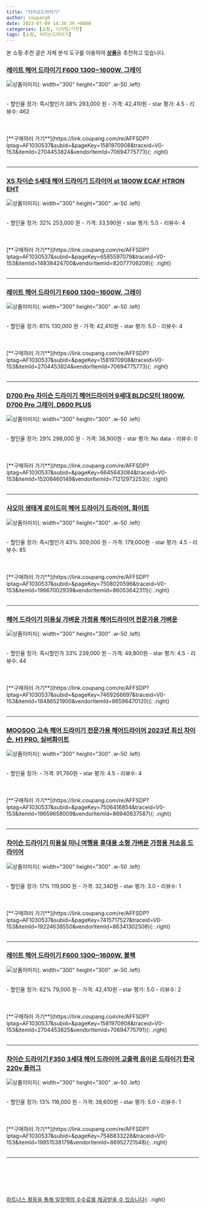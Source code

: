 ```yaml
---
title: "차이슨드라이기"
author: coupang6
date: 2023-07-09 14:36:29 +0800
categories: [쇼핑, 디이털/가전]
tags: [쇼핑, 차이슨드라이기]
---
```


본 쇼핑 추천 글은 자체 분석 도구를 이용하여 [**상품**](https://link.coupang.com/a/bao1ui)을 추천하고 있습니다.

### [레이트 헤어 드라이기 F600 1300~1600W, 그레이](https://link.coupang.com/re/AFFSDP?lptag=AF1030537&subid=&pageKey=1581970908&traceid=V0-153&itemId=2704453824&vendorItemId=70694775773)

![상품이미지](https://thumbnail10.coupangcdn.com/thumbnails/remote/230x230ex/image/retail/images/7884428243731569-902e998e-4026-4592-87ee-7066f2871677.jpg){: width="300" height="300" .w-50 .left}


<br>
- 할인율 정가: 즉시할인가 38%  293,000   원
- 가격: 42,410원
- star 평가: 4.5
- 리뷰수: 462
<br>
<br>
<br>
<br>
[**구매하러 가기**](https://link.coupang.com/re/AFFSDP?lptag=AF1030537&subid=&pageKey=1581970908&traceid=V0-153&itemId=2704453824&vendorItemId=70694775773){: .right}
<br>
<br>

---

### [X5 차이슨 5세대 헤어 드라이기 드라이어 st 1800W ECAF HTRON EHT](https://link.coupang.com/re/AFFSDP?lptag=AF1030537&subid=&pageKey=6585597079&traceid=V0-153&itemId=14838424700&vendorItemId=82077706209)

![상품이미지](https://thumbnail9.coupangcdn.com/thumbnails/remote/230x230ex/image/vendor_inventory/1367/cd164b8cedf6d07faa8d8744d21eb27679a7641bc57d2d043d8936327a16.jpg){: width="300" height="300" .w-50 .left}


<br>
- 할인율 정가: 32%  253,000   원
- 가격: 33,590원
- star 평가: 5.0
- 리뷰수: 4
<br>
<br>
<br>
<br>
[**구매하러 가기**](https://link.coupang.com/re/AFFSDP?lptag=AF1030537&subid=&pageKey=6585597079&traceid=V0-153&itemId=14838424700&vendorItemId=82077706209){: .right}
<br>
<br>

---

### [레이트 헤어 드라이기 F600 1300~1600W, 그레이](https://link.coupang.com/re/AFFSDP?lptag=AF1030537&subid=&pageKey=1581970908&traceid=V0-153&itemId=2704453824&vendorItemId=70694775773)

![상품이미지](https://thumbnail10.coupangcdn.com/thumbnails/remote/230x230ex/image/retail/images/7884428243731569-902e998e-4026-4592-87ee-7066f2871677.jpg){: width="300" height="300" .w-50 .left}


<br>
- 할인율 정가: 61%  130,000   원
- 가격: 42,410원
- star 평가: 5.0
- 리뷰수: 4
<br>
<br>
<br>
<br>
[**구매하러 가기**](https://link.coupang.com/re/AFFSDP?lptag=AF1030537&subid=&pageKey=1581970908&traceid=V0-153&itemId=2704453824&vendorItemId=70694775773){: .right}
<br>
<br>

---

### [D700 Pro 차이슨 드라이기 헤어드라이어 9세대 BLDC모터 1800W, D700 Pro 그레이, D600 PLUS](https://link.coupang.com/re/AFFSDP?lptag=AF1030537&subid=&pageKey=6645643084&traceid=V0-153&itemId=15208460149&vendorItemId=71212972253)

![상품이미지](https://thumbnail8.coupangcdn.com/thumbnails/remote/230x230ex/image/vendor_inventory/8076/ef8494b060e4f203e902420de58b4fa70392bc1e473e1f2124f5e8530ddf.jpg){: width="300" height="300" .w-50 .left}


<br>
- 할인율 정가: 29%  298,000   원
- 가격: 38,900원
- star 평가: No data
- 리뷰수: 0
<br>
<br>
<br>
<br>
[**구매하러 가기**](https://link.coupang.com/re/AFFSDP?lptag=AF1030537&subid=&pageKey=6645643084&traceid=V0-153&itemId=15208460149&vendorItemId=71212972253){: .right}
<br>
<br>

---

### [샤오미 생태계 로이드미 헤어 드라이기 드라이어, 화이트](https://link.coupang.com/re/AFFSDP?lptag=AF1030537&subid=&pageKey=7508020596&traceid=V0-153&itemId=19667002939&vendorItemId=86053642311)

![상품이미지](https://thumbnail10.coupangcdn.com/thumbnails/remote/230x230ex/image/vendor_inventory/cb6c/6cebec93c66f35d7b9357374b0412048a37683f4b681b666c7835a264c51.jpg){: width="300" height="300" .w-50 .left}


<br>
- 할인율 정가: 즉시할인가 43%  309,000   원
- 가격: 179,000원
- star 평가: 4.5
- 리뷰수: 85
<br>
<br>
<br>
<br>
[**구매하러 가기**](https://link.coupang.com/re/AFFSDP?lptag=AF1030537&subid=&pageKey=7508020596&traceid=V0-153&itemId=19667002939&vendorItemId=86053642311){: .right}
<br>
<br>

---

### [헤어 드라이기 미용실 가벼운 가정용 헤어드라이어 전문가용 가벼운](https://link.coupang.com/re/AFFSDP?lptag=AF1030537&subid=&pageKey=7469266697&traceid=V0-153&itemId=19486521900&vendorItemId=86596470120)

![상품이미지](https://thumbnail10.coupangcdn.com/thumbnails/remote/230x230ex/image/vendor_inventory/f774/8d1588a6fb5a5198e33388b84af97b24bf6331d6f0aedabadbe76599bc38.jpg){: width="300" height="300" .w-50 .left}


<br>
- 할인율 정가: 즉시할인가 33%  239,000   원
- 가격: 49,800원
- star 평가: 4.5
- 리뷰수: 44
<br>
<br>
<br>
<br>
[**구매하러 가기**](https://link.coupang.com/re/AFFSDP?lptag=AF1030537&subid=&pageKey=7469266697&traceid=V0-153&itemId=19486521900&vendorItemId=86596470120){: .right}
<br>
<br>

---

### [MOOSOO 고속 헤어 드라이기 전문가용 헤어드라이어 2023년 최신 차이슨, H1 PRO, 실버화이트](https://link.coupang.com/re/AFFSDP?lptag=AF1030537&subid=&pageKey=7506416854&traceid=V0-153&itemId=19659658009&vendorItemId=86940837587)

![상품이미지](https://thumbnail9.coupangcdn.com/thumbnails/remote/230x230ex/image/vendor_inventory/f3e7/9388cf37cd4e98fa742a7aa18844ecf847f59fbc17afc39d73674b0812d6.jpg){: width="300" height="300" .w-50 .left}


<br>
- 할인율 정가: 
- 가격: 91,760원
- star 평가: 4.5
- 리뷰수: 4
<br>
<br>
<br>
<br>
[**구매하러 가기**](https://link.coupang.com/re/AFFSDP?lptag=AF1030537&subid=&pageKey=7506416854&traceid=V0-153&itemId=19659658009&vendorItemId=86940837587){: .right}
<br>
<br>

---

### [차이슨 드라이기 미용실 미니 여행용 휴대용 소형 가벼운 가정용 저소음 드라이어](https://link.coupang.com/re/AFFSDP?lptag=AF1030537&subid=&pageKey=7415717527&traceid=V0-153&itemId=19224638550&vendorItemId=86341302508)

![상품이미지](https://thumbnail7.coupangcdn.com/thumbnails/remote/230x230ex/image/vendor_inventory/28d1/3acd9be37d219bcc599177c2e28877780f82edba1e99bb52ef825cb36fb2.png){: width="300" height="300" .w-50 .left}


<br>
- 할인율 정가: 17%  119,000   원
- 가격: 32,340원
- star 평가: 3.0
- 리뷰수: 1
<br>
<br>
<br>
<br>
[**구매하러 가기**](https://link.coupang.com/re/AFFSDP?lptag=AF1030537&subid=&pageKey=7415717527&traceid=V0-153&itemId=19224638550&vendorItemId=86341302508){: .right}
<br>
<br>

---

### [레이트 헤어 드라이기 F600 1300~1600W, 블랙](https://link.coupang.com/re/AFFSDP?lptag=AF1030537&subid=&pageKey=1581970908&traceid=V0-153&itemId=2704453825&vendorItemId=70694775791)

![상품이미지](https://thumbnail10.coupangcdn.com/thumbnails/remote/230x230ex/image/retail/images/7443269829817472-9015f192-5f2a-49f9-a582-91e922c2b789.jpg){: width="300" height="300" .w-50 .left}


<br>
- 할인율 정가: 62%  79,000   원
- 가격: 42,410원
- star 평가: 5.0
- 리뷰수: 2
<br>
<br>
<br>
<br>
[**구매하러 가기**](https://link.coupang.com/re/AFFSDP?lptag=AF1030537&subid=&pageKey=1581970908&traceid=V0-153&itemId=2704453825&vendorItemId=70694775791){: .right}
<br>
<br>

---

### [차이슨 드라이기 F350 3세대 헤어 드라이어 고출력 음이온 드라이기 한국 220v 플러그](https://link.coupang.com/re/AFFSDP?lptag=AF1030537&subid=&pageKey=7546833228&traceid=V0-153&itemId=19851538179&vendorItemId=86952721548)

![상품이미지](https://thumbnail6.coupangcdn.com/thumbnails/remote/230x230ex/image/vendor_inventory/f2c8/7bd4a1a0d12b2edfd78261d8c361a4b85ac8e7eb1129a4f6b04b23645780.jpg){: width="300" height="300" .w-50 .left}


<br>
- 할인율 정가: 13%  116,000   원
- 가격: 38,600원
- star 평가: 5.0
- 리뷰수: 1
<br>
<br>
<br>
<br>
[**구매하러 가기**](https://link.coupang.com/re/AFFSDP?lptag=AF1030537&subid=&pageKey=7546833228&traceid=V0-153&itemId=19851538179&vendorItemId=86952721548){: .right}
<br>
<br>

---
<br><br><br><br><br> [파트너스 활동을 통해 일정액의 수수료를 제공받을 수 있습니다](https://link.coupang.com/a/bao1ui){: .right}
